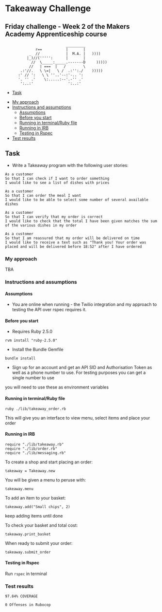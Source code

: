 Takeaway Challenge
==================
Friday challenge - Week 2 of the Makers Academy Apprenticeship course
----------------------

```
                            _________
              r==           |       |
           _  //            |  M.A. |   ))))
          |_)//(''''':      |       |
            //  \_____:_____.-------D     )))))
           //   | ===  |   /        \
       .:'//.   \ \=|   \ /  .:'':./    )))))
      :' // ':   \ \ ''..'--:'-.. ':
      '. '' .'    \:.....:--'.-'' .'
       ':..:'                ':..:'

 ```

 - [Task](#task)
  * [My approach](#my-approach)
  * [Instructions and assumptions](#instructions-and-assumptions)
    + [Assumptions](#assumptions)
    + [Before you start](#before-you-start)
    + [Running in terminal/Ruby file](#running-in-terminal-ruby-file)
    + [Running in IRB](#running-in-irb)
    + [Testing in Rspec](#testing-in-rspec)
  * [Test results](#test-results)

Task
----------
* Write a Takeaway program with the following user stories:

```
As a customer
So that I can check if I want to order something
I would like to see a list of dishes with prices

As a customer
So that I can order the meal I want
I would like to be able to select some number of several available dishes

As a customer
So that I can verify that my order is correct
I would like to check that the total I have been given matches the sum of the various dishes in my order

As a customer
So that I am reassured that my order will be delivered on time
I would like to receive a text such as "Thank you! Your order was placed and will be delivered before 18:52" after I have ordered
```

  <!-- ### Domain Model

  | Objects        | Methods           
  | ------------- |:-------------:|
  |Air Traffic Control||
  |Airport|land(plane),takeoff(plane),full?|
  |Plane|status?|
  |Weather|stormy?| -->

  ### My approach

  TBA

  ### Instructions and assumptions

  #### Assumptions

  * You are online when running - the Twilio integration and my approach to testing the API over rspec requires it.  


  #### Before you start

  * Requires Ruby 2.5.0
  ```
  rvm install "ruby-2.5.0"
  ```
  * Install the Bundle Gemfile
  ```
  bundle install
  ```
  * Sign up for an account and get an API SID and Authorisation Token as well as a phone number to use.  For testing purposes you can get a single number to use

  you will need to use these as environment variables

  #### Running in terminal/Ruby file

  ```
  ruby ./lib/takeaway_order.rb
  ```
  This will give you an interface to view menu, select items and place your order

  #### Running in IRB

  ```
  require "./lib/takeaway.rb"
  require "./lib/order.rb"
  require "./lib/messaging.rb"
  ```

  To create a shop and start placing an order:
  ```
  takeaway = Takeaway.new
  ```
  You will be given a menu to peruse with:
  ```
  takeaway.menu
  ```

  To add an item to your basket:
  ```
  takeaway.add("Small chips", 2)
  ```
  keep adding items until done

  To check your basket and total cost:
  ```
  takeaway.print_basket
  ```

  When ready to submit your order:
  ```
  takeaway.submit_order
  ```

  #### Testing in Rspec

  Run
  `
  rspec
  `
  in terminal

  ### Test results

  ```
  97.84% COVERAGE
  ```

  ```
  0 Offenses in Rubocop
  ```
